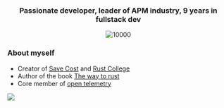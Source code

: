 <h3 align="center">Passionate developer, leader of APM industry, 9 years in fullstack dev</h3>

<p align="middle">
   <img src="https://komarev.com/ghpvc/?username=sunface" alt="10000" />
</p>

### About myself
- Creator of [Save Cost](https://savecost.io) and [Rust College](https://college.rs)
- Author of the book [The way to rust](https://wayto.rs)
- Core member of [open telemetry](https://github.com/open-telemetry)


![](https://mir-s3-cdn-cf.behance.net/project_modules/disp/7df0bd42774743.57ee5f32bd76e.gif)

